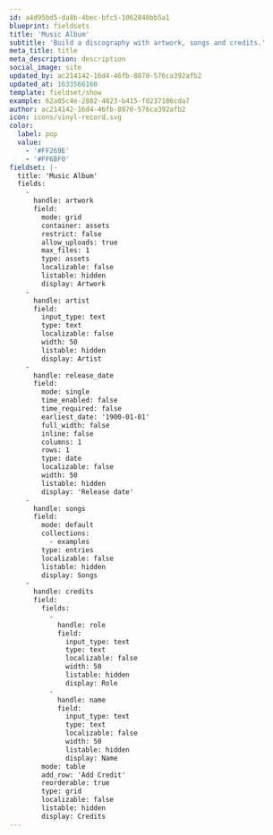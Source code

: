 ```yaml
---
id: a4d95bd5-da8b-4bec-bfc5-1062840bb5a1
blueprint: fieldsets
title: 'Music Album'
subtitle: 'Build a discography with artwork, songs and credits.'
meta_title: title
meta_description: description
social_image: site
updated_by: ac214142-16d4-46fb-8870-576ca392afb2
updated_at: 1633566160
template: fieldset/show
example: 62a05c4e-2882-4823-b415-f0237106cda7
author: ac214142-16d4-46fb-8870-576ca392afb2
icon: icons/vinyl-record.svg
color:
  label: pop
  value:
    - '#FF269E'
    - '#FF6BF0'
fieldset: |-
  title: 'Music Album'
  fields:
    -
      handle: artwork
      field:
        mode: grid
        container: assets
        restrict: false
        allow_uploads: true
        max_files: 1
        type: assets
        localizable: false
        listable: hidden
        display: Artwork
    -
      handle: artist
      field:
        input_type: text
        type: text
        localizable: false
        width: 50
        listable: hidden
        display: Artist
    -
      handle: release_date
      field:
        mode: single
        time_enabled: false
        time_required: false
        earliest_date: '1900-01-01'
        full_width: false
        inline: false
        columns: 1
        rows: 1
        type: date
        localizable: false
        width: 50
        listable: hidden
        display: 'Release date'
    -
      handle: songs
      field:
        mode: default
        collections:
          - examples
        type: entries
        localizable: false
        listable: hidden
        display: Songs
    -
      handle: credits
      field:
        fields:
          -
            handle: role
            field:
              input_type: text
              type: text
              localizable: false
              width: 50
              listable: hidden
              display: Role
          -
            handle: name
            field:
              input_type: text
              type: text
              localizable: false
              width: 50
              listable: hidden
              display: Name
        mode: table
        add_row: 'Add Credit'
        reorderable: true
        type: grid
        localizable: false
        listable: hidden
        display: Credits
---
```


